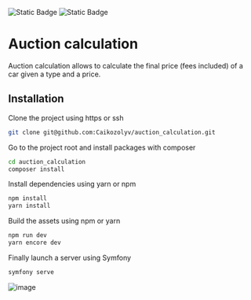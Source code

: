 ![Static Badge](https://img.shields.io/badge/php-8.1.2-blue)
![Static Badge](https://img.shields.io/badge/symfony-6.4.1-green)

# Auction calculation

Auction calculation allows to calculate the final price (fees included) of a car given a type and a price.

## Installation

Clone the project using https or ssh

```bash
git clone git@github.com:Caikozolyv/auction_calculation.git
```
Go to the project root and install packages with composer
```bash
cd auction_calculation
composer install
```
Install dependencies using yarn or npm
```bash
npm install
yarn install
```
Build the assets using npm or yarn
```bash
npm run dev
yarn encore dev
```
Finally launch a server using Symfony
```bash
symfony serve
```
![image](https://github.com/Caikozolyv/auction_calculation/assets/25210744/26ac67e0-1f6e-4e46-a630-36c3970bbb4a)

